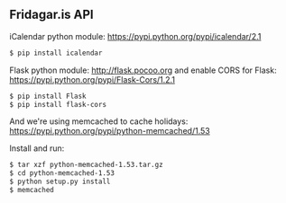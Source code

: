 ## Fridagar.is API

iCalendar python module: https://pypi.python.org/pypi/icalendar/2.1

```sh
$ pip install icalendar
```

Flask python module: http://flask.pocoo.org and enable CORS for Flask: https://pypi.python.org/pypi/Flask-Cors/1.2.1

```sh
$ pip install Flask
$ pip install flask-cors
```

And we're using memcached to cache holidays: https://pypi.python.org/pypi/python-memcached/1.53

Install and run:

```sh
$ tar xzf python-memcached-1.53.tar.gz
$ cd python-memcached-1.53
$ python setup.py install
$ memcached
```